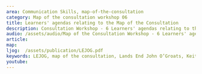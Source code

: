 ```yaml
---
area: Communication Skills, map-of-the-consultation
category: Map of the consultation workshop 06
title: Learners' agendas relating to the Map of the Consultation
description: Consultation Workshop - 6 Learners' agendas relating to the Map of the Consultation
audio: /assets/audio/Map of the Consultation Workshop - 6 Learners' agendas relating to the Map of the Consultation - MQ.mp3
article: 
map:
ljog:  /assets/publication/LEJOG.pdf
keywords: LEJOG, map of the consultation, Lands End John O’Groats, Keith Birrell
youtube: 
--- 
```

